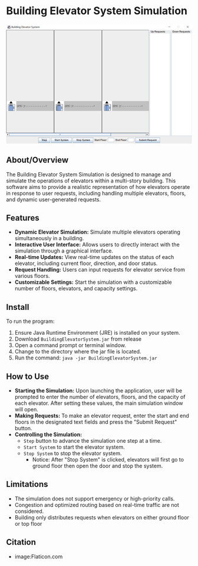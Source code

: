 # Building Elevator System Simulation

![Screenshot](./screenshot.png)
## About/Overview
The Building Elevator System Simulation is designed to manage and simulate the operations of elevators within a multi-story building. This software aims to provide a realistic representation of how elevators operate in response to user requests, including handling multiple elevators, floors, and dynamic user-generated requests.

## Features
- **Dynamic Elevator Simulation:** Simulate multiple elevators operating simultaneously in a building.
- **Interactive User Interface:** Allows users to directly interact with the simulation through a graphical interface.
- **Real-time Updates:** View real-time updates on the status of each elevator, including current floor, direction, and door status.
- **Request Handling:** Users can input requests for elevator service from various floors.
- **Customizable Settings:** Start the simulation with a customizable number of floors, elevators, and capacity settings.

## Install
To run the program:
1. Ensure Java Runtime Environment (JRE) is installed on your system.
2. Download `BuildingElevatorSystem.jar` from release
3. Open a command prompt or terminal window.
4. Change to the directory where the jar file is located.
5. Run the command: `java -jar BuildingElevatorSystem.jar`

## How to Use
- **Starting the Simulation:** Upon launching the application, user will be prompted to enter the number of elevators, floors, and the capacity of each elevator. After setting these values, the main simulation window will open.
- **Making Requests:** To make an elevator request, enter the start and end floors in the designated text fields and press the "Submit Request" button.
- **Controlling the Simulation:** 
    - `Step` button to advance the simulation one step at a time.
    - `Start System` to start the elevator system.
    - `Stop System` to stop the elevator system.
        - Notice: After "Stop System" is clicked, elevators will first go to ground floor then open the door and stop the system. 

## Limitations
- The simulation does not support emergency or high-priority calls.
- Congestion and optimized routing based on real-time traffic are not considered.
- Building only distributes requests when elevators on either ground floor or top floor

## Citation
- image:Flaticon.com
